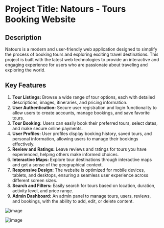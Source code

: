 
# Project Title: Natours - Tours Booking Website

## Description

Natours is a modern and user-friendly web application designed to simplify the process of booking tours and exploring exciting travel destinations. This project is built with the latest web technologies to provide an interactive and engaging experience for users who are passionate about traveling and exploring the world.

## Key Features

1. **Tour Listings:** Browse a wide range of tour options, each with detailed descriptions, images, itineraries, and pricing information.
2. **User Authentication:** Secure user registration and login functionality to allow users to create accounts, manage bookings, and save favorite tours.
3. **Tour Booking:** Users can easily book their preferred tours, select dates, and make secure online payments.
4. **User Profiles:** User profiles display booking history, saved tours, and personal information, allowing users to manage their bookings effectively.
5. **Review and Ratings:** Leave reviews and ratings for tours you have experienced, helping others make informed choices.
6. **Interactive Maps:** Explore tour destinations through interactive maps and get a sense of the geographical context.
7. **Responsive Design:** The website is optimized for mobile devices, tablets, and desktops, ensuring a seamless user experience across different screen sizes.
8. **Search and Filters:** Easily search for tours based on location, duration, activity level, and price range.
9. **Admin Dashboard:** An admin panel to manage tours, users, reviews, and bookings, with the ability to add, edit, or delete content.

![image](https://github.com/tarik310/Natours/assets/88586285/3ec3e0b2-1e0f-4ede-8545-94fb46b729d3)

![image](https://github.com/tarik310/Natours/assets/88586285/b2a51ac1-1019-41cf-ae0c-5b40b8250923)
